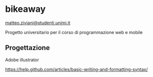 # bikeaway
matteo.ziviani@studenti.unimi.it

Progetto universitario per il corso di programmazione web e mobile

## Progettazione 
Adobe illustrator

https://help.github.com/articles/basic-writing-and-formatting-syntax/
